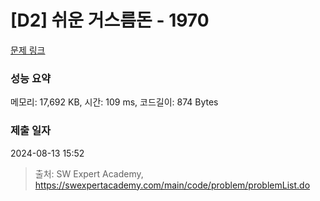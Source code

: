 # [D2] 쉬운 거스름돈 - 1970 

[문제 링크](https://swexpertacademy.com/main/code/problem/problemDetail.do?contestProbId=AV5PsIl6AXIDFAUq) 

### 성능 요약

메모리: 17,692 KB, 시간: 109 ms, 코드길이: 874 Bytes

### 제출 일자

2024-08-13 15:52



> 출처: SW Expert Academy, https://swexpertacademy.com/main/code/problem/problemList.do